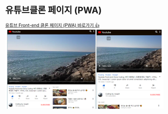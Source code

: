 # 유튜브클론 페이지 (PWA)

<a href="https://jxlove2020.github.io/pwa_youtubeClone/" target="_blank">유튜브 Front-end 클론 페이지 (PWA) 바로가기 👍</a>
<img src="./images/screenshot.png" alt="스크린샷">
